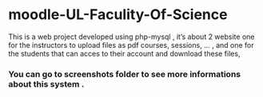 # moodle-UL-Faculity-Of-Science
This is a web project developed using php-mysql , it’s about 2 website one for the instructors to upload files as pdf courses, sessions, … , and one for the students that can acces to their account and download these files,

  
  
  ### You can go to screenshots folder to see more informations about this system .
